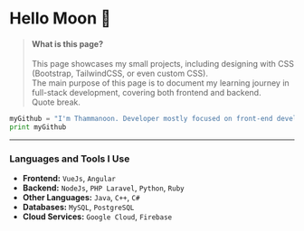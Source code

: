 # Hello Moon 🌙
> #### What is this page?  
> This page showcases my small projects, including designing with CSS (Bootstrap, TailwindCSS, or even custom CSS).  
> The main purpose of this page is to document my learning journey in full-stack development, covering both frontend and backend.  
Quote break.
```python
myGithub = "I'm Thammanoon. Developer mostly focused on front-end development."
print myGithub
```
---
### Languages and Tools I Use  
- **Frontend:** `VueJs`, `Angular`  
- **Backend:** `NodeJs`, `PHP Laravel`, `Python`, `Ruby`  
- **Other Languages:** `Java`, `C++`, `C#`  
- **Databases:** `MySQL`, `PostgreSQL`  
- **Cloud Services:** `Google Cloud`, `Firebase`

 
 
<!--
**tc-dom/tc-dom** is a ✨ _special_ ✨ repository because its `README.md` (this file) appears on your GitHub profile.

Here are some ideas to get you started:

- 🔭 I’m currently working on ...
- 🌱 I’m currently learning ...
- 👯 I’m looking to collaborate on ...
- 🤔 I’m looking for help with ...
- 💬 Ask me about ...
- 📫 How to reach me: ...
- 😄 Pronouns: ...
- ⚡ Fun fact: ...
-->
